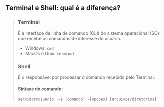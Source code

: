 ## Terminal e Shell: qual é a diferença?
>
> ### Terminal
>
> É a interface da linha de comando (CLI) do sistema operacional (SO) que recebe os comandos de interesse do usuário.
> 
> - Windows: `cmd`
> - MacOs e Unix: `terminal`
>
> ### Shell
> 
> É o responsável por processar o comando recebido pelo Terminal.
>
> #### Sintaxe do comando:
>
> 
>     servidor@usuario :~$ [comando] -[opcoes] [arquivos/diretorios]
>
> 
